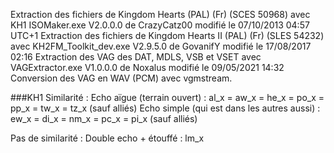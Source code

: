 Extraction des fichiers de Kingdom Hearts (PAL) (Fr) (SCES 50968) avec KH1 ISOMaker.exe V2.0.0.0 de CrazyCatz00 modifié le 07/10/2013 04:57 UTC+1
Extraction des fichiers de Kingdom Hearts II (PAL) (Fr) (SLES 54232) avec KH2FM_Toolkit_dev.exe V2.9.5.0 de GovanifY modifié le 17/08/2017 02:16
Extraction des VAG des DAT, MDLS, VSB et VSET avec VAGExtractor.exe V1.0.0.0 de Noxalus modifié le 09/05/2021 14:32
Conversion des VAG en WAV (PCM) avec vgmstream.


###KH1
Similarité :
Echo aïgue (terrain ouvert) : al_x = aw_x = he_x = po_x = pp_x = tw_x = tz_x (sauf alliés)
Echo simple (qui est dans les autres aussi) : ew_x = di_x = nm_x = pc_x = pi_x (sauf alliés)

Pas de similarité :
Double echo + étouffé : lm_x
